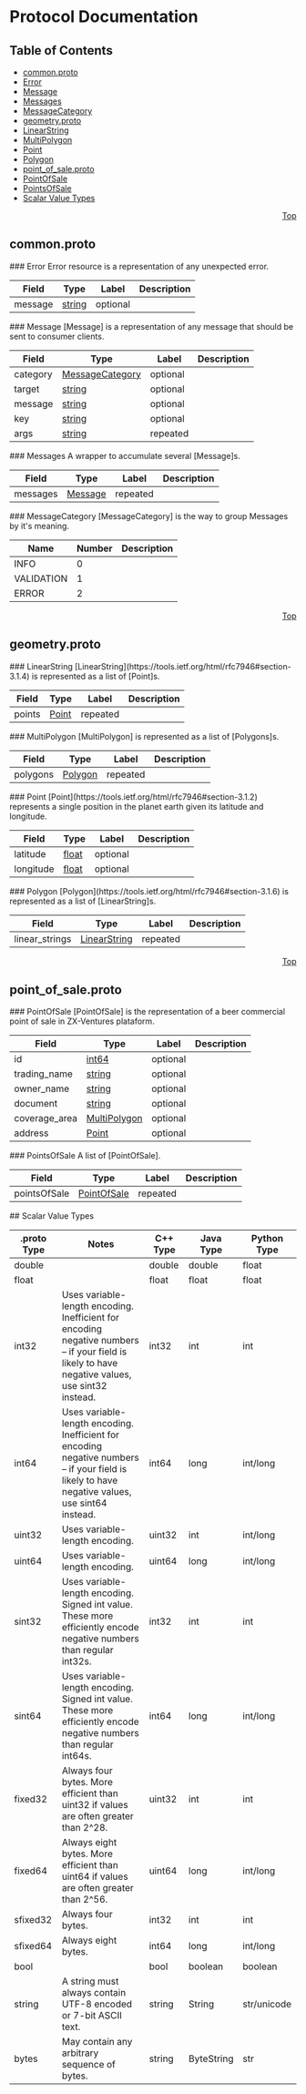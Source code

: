 # Protocol Documentation
<a name="top"/>

## Table of Contents
* [common.proto](#common.proto)
 * [Error](#com.zxventures.geladinha.resources.common.Error)
 * [Message](#com.zxventures.geladinha.resources.common.Message)
 * [Messages](#com.zxventures.geladinha.resources.common.Messages)
 * [MessageCategory](#com.zxventures.geladinha.resources.common.MessageCategory)
* [geometry.proto](#geometry.proto)
 * [LinearString](#com.zxventures.geladinha.resources.geometry.LinearString)
 * [MultiPolygon](#com.zxventures.geladinha.resources.geometry.MultiPolygon)
 * [Point](#com.zxventures.geladinha.resources.geometry.Point)
 * [Polygon](#com.zxventures.geladinha.resources.geometry.Polygon)
* [point_of_sale.proto](#point_of_sale.proto)
 * [PointOfSale](#com.zxventures.geladinha.resources.pointOfSale.PointOfSale)
 * [PointsOfSale](#com.zxventures.geladinha.resources.pointOfSale.PointsOfSale)
* [Scalar Value Types](#scalar-value-types)

<a name="common.proto"/>
<p align="right"><a href="#top">Top</a></p>

## common.proto



<a name="com.zxventures.geladinha.resources.common.Error"/>
### Error
Error resource is a representation of any unexpected error.

| Field | Type | Label | Description |
| ----- | ---- | ----- | ----------- |
| message | [string](#string) | optional |  |


<a name="com.zxventures.geladinha.resources.common.Message"/>
### Message
[Message] is a representation of any message that should be sent to consumer clients.

| Field | Type | Label | Description |
| ----- | ---- | ----- | ----------- |
| category | [MessageCategory](#com.zxventures.geladinha.resources.common.MessageCategory) | optional |  |
| target | [string](#string) | optional |  |
| message | [string](#string) | optional |  |
| key | [string](#string) | optional |  |
| args | [string](#string) | repeated |  |


<a name="com.zxventures.geladinha.resources.common.Messages"/>
### Messages
A wrapper to accumulate several [Message]s.

| Field | Type | Label | Description |
| ----- | ---- | ----- | ----------- |
| messages | [Message](#com.zxventures.geladinha.resources.common.Message) | repeated |  |



<a name="com.zxventures.geladinha.resources.common.MessageCategory"/>
### MessageCategory
[MessageCategory] is the way to group Messages by it's meaning.

| Name | Number | Description |
| ---- | ------ | ----------- |
| INFO | 0 |  |
| VALIDATION | 1 |  |
| ERROR | 2 |  |




<a name="geometry.proto"/>
<p align="right"><a href="#top">Top</a></p>

## geometry.proto



<a name="com.zxventures.geladinha.resources.geometry.LinearString"/>
### LinearString
[LinearString](https://tools.ietf.org/html/rfc7946#section-3.1.4) is represented as a list of [Point]s.

| Field | Type | Label | Description |
| ----- | ---- | ----- | ----------- |
| points | [Point](#com.zxventures.geladinha.resources.geometry.Point) | repeated |  |


<a name="com.zxventures.geladinha.resources.geometry.MultiPolygon"/>
### MultiPolygon
[MultiPolygon] is represented as a list of [Polygons]s.

| Field | Type | Label | Description |
| ----- | ---- | ----- | ----------- |
| polygons | [Polygon](#com.zxventures.geladinha.resources.geometry.Polygon) | repeated |  |


<a name="com.zxventures.geladinha.resources.geometry.Point"/>
### Point
[Point](https://tools.ietf.org/html/rfc7946#section-3.1.2) represents a single position in the planet earth
given its latitude and longitude.

| Field | Type | Label | Description |
| ----- | ---- | ----- | ----------- |
| latitude | [float](#float) | optional |  |
| longitude | [float](#float) | optional |  |


<a name="com.zxventures.geladinha.resources.geometry.Polygon"/>
### Polygon
[Polygon](https://tools.ietf.org/html/rfc7946#section-3.1.6) is represented as a list of [LinearString]s.

| Field | Type | Label | Description |
| ----- | ---- | ----- | ----------- |
| linear_strings | [LinearString](#com.zxventures.geladinha.resources.geometry.LinearString) | repeated |  |






<a name="point_of_sale.proto"/>
<p align="right"><a href="#top">Top</a></p>

## point_of_sale.proto



<a name="com.zxventures.geladinha.resources.pointOfSale.PointOfSale"/>
### PointOfSale
[PointOfSale] is the representation of a beer commercial point of sale in ZX-Ventures plataform.

| Field | Type | Label | Description |
| ----- | ---- | ----- | ----------- |
| id | [int64](#int64) | optional |  |
| trading_name | [string](#string) | optional |  |
| owner_name | [string](#string) | optional |  |
| document | [string](#string) | optional |  |
| coverage_area | [MultiPolygon](#com.zxventures.geladinha.resources.geometry.MultiPolygon) | optional |  |
| address | [Point](#com.zxventures.geladinha.resources.geometry.Point) | optional |  |


<a name="com.zxventures.geladinha.resources.pointOfSale.PointsOfSale"/>
### PointsOfSale
A list of [PointOfSale].

| Field | Type | Label | Description |
| ----- | ---- | ----- | ----------- |
| pointsOfSale | [PointOfSale](#com.zxventures.geladinha.resources.pointOfSale.PointOfSale) | repeated |  |







<a name="scalar-value-types"/>
## Scalar Value Types

| .proto Type | Notes | C++ Type | Java Type | Python Type |
| ----------- | ----- | -------- | --------- | ----------- |
| <a name="double"/> double |  | double | double | float |
| <a name="float"/> float |  | float | float | float |
| <a name="int32"/> int32 | Uses variable-length encoding. Inefficient for encoding negative numbers – if your field is likely to have negative values, use sint32 instead. | int32 | int | int |
| <a name="int64"/> int64 | Uses variable-length encoding. Inefficient for encoding negative numbers – if your field is likely to have negative values, use sint64 instead. | int64 | long | int/long |
| <a name="uint32"/> uint32 | Uses variable-length encoding. | uint32 | int | int/long |
| <a name="uint64"/> uint64 | Uses variable-length encoding. | uint64 | long | int/long |
| <a name="sint32"/> sint32 | Uses variable-length encoding. Signed int value. These more efficiently encode negative numbers than regular int32s. | int32 | int | int |
| <a name="sint64"/> sint64 | Uses variable-length encoding. Signed int value. These more efficiently encode negative numbers than regular int64s. | int64 | long | int/long |
| <a name="fixed32"/> fixed32 | Always four bytes. More efficient than uint32 if values are often greater than 2^28. | uint32 | int | int |
| <a name="fixed64"/> fixed64 | Always eight bytes. More efficient than uint64 if values are often greater than 2^56. | uint64 | long | int/long |
| <a name="sfixed32"/> sfixed32 | Always four bytes. | int32 | int | int |
| <a name="sfixed64"/> sfixed64 | Always eight bytes. | int64 | long | int/long |
| <a name="bool"/> bool |  | bool | boolean | boolean |
| <a name="string"/> string | A string must always contain UTF-8 encoded or 7-bit ASCII text. | string | String | str/unicode |
| <a name="bytes"/> bytes | May contain any arbitrary sequence of bytes. | string | ByteString | str |
